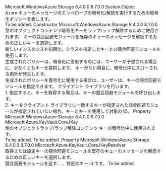 <Type Name="QueueEncryptionPolicy" FullName="Microsoft.WindowsAzure.Storage.Queue.QueueEncryptionPolicy">
  <TypeSignature Language="C#" Value="public sealed class QueueEncryptionPolicy" />
  <TypeSignature Language="ILAsm" Value=".class public auto ansi sealed beforefieldinit QueueEncryptionPolicy extends System.Object" />
  <TypeSignature Language="DocId" Value="T:Microsoft.WindowsAzure.Storage.Queue.QueueEncryptionPolicy" />
  <TypeSignature Language="VB.NET" Value="Public NotInheritable Class QueueEncryptionPolicy" />
  <TypeSignature Language="F#" Value="type QueueEncryptionPolicy = class" />
  <AssemblyInfo>
    <AssemblyName>Microsoft.WindowsAzure.Storage</AssemblyName>
    <AssemblyVersion>8.4.0.0</AssemblyVersion>
    <AssemblyVersion>8.7.0.0</AssemblyVersion>
  </AssemblyInfo>
  <Base>
    <BaseTypeName>System.Object</BaseTypeName>
  </Base>
  <Interfaces />
  <Docs>
    <summary>
            Azure キューのメッセージのエンベロープの暗号化/解読を実行するための暗号化ポリシーを表します。
            </summary>
    <remarks>To be added.</remarks>
  </Docs>
  <Members>
    <Member MemberName=".ctor">
      <MemberSignature Language="C#" Value="public QueueEncryptionPolicy (Microsoft.Azure.KeyVault.Core.IKey key, Microsoft.Azure.KeyVault.Core.IKeyResolver keyResolver);" />
      <MemberSignature Language="ILAsm" Value=".method public hidebysig specialname rtspecialname instance void .ctor(class Microsoft.Azure.KeyVault.Core.IKey key, class Microsoft.Azure.KeyVault.Core.IKeyResolver keyResolver) cil managed" />
      <MemberSignature Language="DocId" Value="M:Microsoft.WindowsAzure.Storage.Queue.QueueEncryptionPolicy.#ctor(Microsoft.Azure.KeyVault.Core.IKey,Microsoft.Azure.KeyVault.Core.IKeyResolver)" />
      <MemberSignature Language="VB.NET" Value="Public Sub New (key As IKey, keyResolver As IKeyResolver)" />
      <MemberSignature Language="F#" Value="new Microsoft.WindowsAzure.Storage.Queue.QueueEncryptionPolicy : Microsoft.Azure.KeyVault.Core.IKey * Microsoft.Azure.KeyVault.Core.IKeyResolver -&gt; Microsoft.WindowsAzure.Storage.Queue.QueueEncryptionPolicy" Usage="new Microsoft.WindowsAzure.Storage.Queue.QueueEncryptionPolicy (key, keyResolver)" />
      <MemberType>Constructor</MemberType>
      <AssemblyInfo>
        <AssemblyName>Microsoft.WindowsAzure.Storage</AssemblyName>
        <AssemblyVersion>8.4.0.0</AssemblyVersion>
        <AssemblyVersion>8.7.0.0</AssemblyVersion>
      </AssemblyInfo>
      <Parameters>
        <Parameter Name="key" Type="Microsoft.Azure.KeyVault.Core.IKey" />
        <Parameter Name="keyResolver" Type="Microsoft.Azure.KeyVault.Core.IKeyResolver" />
      </Parameters>
      <Docs>
        <param name="key">型のオブジェクト<see cref="T:Microsoft.Azure.KeyVault.Core.IKey" />コンテンツ暗号化キーをラップ/ラップ解除するために使用されます。</param>
        <param name="keyResolver">キーの競合回避モジュールを既存のキューのメッセージを解読するための正しいキーを選択します。</param>
        <summary>
            新しいインスタンスを初期化、<see cref="T:Microsoft.WindowsAzure.Storage.Queue.QueueEncryptionPolicy" />クラスを指定したキーとの競合回避モジュールを使用します。
            </summary>
        <remarks>生成されたポリシーは、暗号化に使用するのには、ユーザーが予想される場合に、少なくともキーを提供します。
            キーがない場合に、暗号化中にスローされる例外が発生します。<br />
            生成されたポリシーを復号化に使用する場合は、ユーザーは、キーの競合回避モジュールを指定できます。 クライアント ライブラリを行います。<br />
            1. 指定すると、キーを取得する場合は、キーの競合回避モジュールを呼び出します。<br />
            2. キーをクライアント ライブラリに一致するキーが指定された競合回避モジュールが指定されていない場合、キーとキーを使用して対象の ID。</remarks>
      </Docs>
    </Member>
    <Member MemberName="Key">
      <MemberSignature Language="C#" Value="public Microsoft.Azure.KeyVault.Core.IKey Key { get; }" />
      <MemberSignature Language="ILAsm" Value=".property instance class Microsoft.Azure.KeyVault.Core.IKey Key" />
      <MemberSignature Language="DocId" Value="P:Microsoft.WindowsAzure.Storage.Queue.QueueEncryptionPolicy.Key" />
      <MemberSignature Language="VB.NET" Value="Public ReadOnly Property Key As IKey" />
      <MemberSignature Language="F#" Value="member this.Key : Microsoft.Azure.KeyVault.Core.IKey" Usage="Microsoft.WindowsAzure.Storage.Queue.QueueEncryptionPolicy.Key" />
      <MemberType>Property</MemberType>
      <AssemblyInfo>
        <AssemblyName>Microsoft.WindowsAzure.Storage</AssemblyName>
        <AssemblyVersion>8.4.0.0</AssemblyVersion>
        <AssemblyVersion>8.7.0.0</AssemblyVersion>
      </AssemblyInfo>
      <ReturnValue>
        <ReturnType>Microsoft.Azure.KeyVault.Core.IKey</ReturnType>
      </ReturnValue>
      <Docs>
        <summary>
            型のオブジェクト<see cref="T:Microsoft.Azure.KeyVault.Core.IKey" />ラップ/ラップ解除コンテンツ キーの暗号化中に使用されます。
            </summary>
        <value>To be added.</value>
        <remarks>To be added.</remarks>
      </Docs>
    </Member>
    <Member MemberName="KeyResolver">
      <MemberSignature Language="C#" Value="public Microsoft.Azure.KeyVault.Core.IKeyResolver KeyResolver { get; }" />
      <MemberSignature Language="ILAsm" Value=".property instance class Microsoft.Azure.KeyVault.Core.IKeyResolver KeyResolver" />
      <MemberSignature Language="DocId" Value="P:Microsoft.WindowsAzure.Storage.Queue.QueueEncryptionPolicy.KeyResolver" />
      <MemberSignature Language="VB.NET" Value="Public ReadOnly Property KeyResolver As IKeyResolver" />
      <MemberSignature Language="F#" Value="member this.KeyResolver : Microsoft.Azure.KeyVault.Core.IKeyResolver" Usage="Microsoft.WindowsAzure.Storage.Queue.QueueEncryptionPolicy.KeyResolver" />
      <MemberType>Property</MemberType>
      <AssemblyInfo>
        <AssemblyName>Microsoft.WindowsAzure.Storage</AssemblyName>
        <AssemblyVersion>8.4.0.0</AssemblyVersion>
        <AssemblyVersion>8.7.0.0</AssemblyVersion>
      </AssemblyInfo>
      <ReturnValue>
        <ReturnType>Microsoft.Azure.KeyVault.Core.IKeyResolver</ReturnType>
      </ReturnValue>
      <Docs>
        <summary>
            取得または設定キーの競合回避モジュールを既存のキューのメッセージを解読するための正しいキーを選択します。
            </summary>
        <value>競合回避モジュールを返す、 <see cref="T:Microsoft.Azure.KeyVault.Core.IKeyResolver" />、特定のキー id です。</value>
        <remarks>To be added.</remarks>
      </Docs>
    </Member>
  </Members>
</Type>